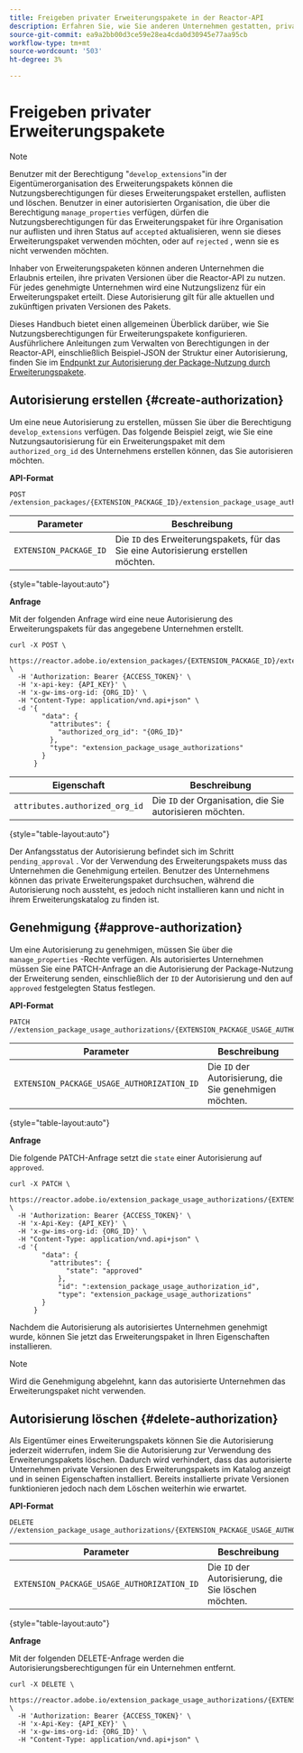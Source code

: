 ```yaml
---
title: Freigeben privater Erweiterungspakete in der Reactor-API
description: Erfahren Sie, wie Sie anderen Unternehmen gestatten, private Erweiterungspakete in der Reactor-API freizugeben.
source-git-commit: ea9a2bb00d3ce59e28ea4cda0d30945e77aa95cb
workflow-type: tm+mt
source-wordcount: '503'
ht-degree: 3%

---
```



# Freigeben privater Erweiterungspakete

>[!NOTE]
>
>Benutzer mit der Berechtigung &quot;`develop_extensions`&quot;in der Eigentümerorganisation des Erweiterungspakets können die Nutzungsberechtigungen für dieses Erweiterungspaket erstellen, auflisten und löschen. Benutzer in einer autorisierten Organisation, die über die Berechtigung `manage_properties` verfügen, dürfen die Nutzungsberechtigungen für das Erweiterungspaket für ihre Organisation nur auflisten und ihren Status auf `accepted` aktualisieren, wenn sie dieses Erweiterungspaket verwenden möchten, oder auf `rejected` , wenn sie es nicht verwenden möchten.

Inhaber von Erweiterungspaketen können anderen Unternehmen die Erlaubnis erteilen, ihre privaten Versionen über die Reactor-API zu nutzen. Für jedes genehmigte Unternehmen wird eine Nutzungslizenz für ein Erweiterungspaket erteilt. Diese Autorisierung gilt für alle aktuellen und zukünftigen privaten Versionen des Pakets.

Dieses Handbuch bietet einen allgemeinen Überblick darüber, wie Sie Nutzungsberechtigungen für Erweiterungspakete konfigurieren. Ausführlichere Anleitungen zum Verwalten von Berechtigungen in der Reactor-API, einschließlich Beispiel-JSON der Struktur einer Autorisierung, finden Sie im [Endpunkt zur Autorisierung der Package-Nutzung durch Erweiterungspakete](../endpoints/extension-package-usage-authorizations.md).

## Autorisierung erstellen {#create-authorization}

Um eine neue Autorisierung zu erstellen, müssen Sie über die Berechtigung `develop_extensions` verfügen. Das folgende Beispiel zeigt, wie Sie eine Nutzungsautorisierung für ein Erweiterungspaket mit dem `authorized_org_id` des Unternehmens erstellen können, das Sie autorisieren möchten.

**API-Format**

```http
POST /extension_packages/{EXTENSION_PACKAGE_ID}/extension_package_usage_authorizations
```

| Parameter | Beschreibung |
| --- | --- |
| `EXTENSION_PACKAGE_ID` | Die `ID` des Erweiterungspakets, für das Sie eine Autorisierung erstellen möchten. |

{style="table-layout:auto"}

**Anfrage**

Mit der folgenden Anfrage wird eine neue Autorisierung des Erweiterungspakets für das angegebene Unternehmen erstellt.

```shell
curl -X POST \
  https://reactor.adobe.io/extension_packages/{EXTENSION_PACKAGE_ID}/extension_package_usage_authorizations \
  -H 'Authorization: Bearer {ACCESS_TOKEN}' \
  -H 'x-api-key: {API_KEY}' \
  -H 'x-gw-ims-org-id: {ORG_ID}' \
  -H "Content-Type: application/vnd.api+json" \
  -d '{
        "data": {
          "attributes": {
            "authorized_org_id": "{ORG_ID}"
          },
          "type": "extension_package_usage_authorizations"
        }
      } 
```

| Eigenschaft | Beschreibung |
| --- | --- |
| `attributes.authorized_org_id` | Die `ID` der Organisation, die Sie autorisieren möchten. |

{style="table-layout:auto"}

Der Anfangsstatus der Autorisierung befindet sich im Schritt `pending_approval` . Vor der Verwendung des Erweiterungspakets muss das Unternehmen die Genehmigung erteilen. Benutzer des Unternehmens können das private Erweiterungspaket durchsuchen, während die Autorisierung noch aussteht, es jedoch nicht installieren kann und nicht in ihrem Erweiterungskatalog zu finden ist.

## Genehmigung {#approve-authorization}

Um eine Autorisierung zu genehmigen, müssen Sie über die `manage_properties` -Rechte verfügen. Als autorisiertes Unternehmen müssen Sie eine PATCH-Anfrage an die Autorisierung der Package-Nutzung der Erweiterung senden, einschließlich der `ID` der Autorisierung und den auf `approved` festgelegten Status festlegen.

**API-Format**

```http
PATCH //extension_package_usage_authorizations/{EXTENSION_PACKAGE_USAGE_AUTHORIZATION_ID}
```

| Parameter | Beschreibung |
| --- | --- |
| `EXTENSION_PACKAGE_USAGE_AUTHORIZATION_ID` | Die `ID` der Autorisierung, die Sie genehmigen möchten. |

{style="table-layout:auto"}

**Anfrage**

Die folgende PATCH-Anfrage setzt die `state` einer Autorisierung auf `approved`.

```shell
curl -X PATCH \
  https://reactor.adobe.io/extension_package_usage_authorizations/{EXTENSION_PACKAGE_USAGE_AUTHORIZATION_ID} \
  -H 'Authorization: Bearer {ACCESS_TOKEN}' \
  -H 'x-Api-Key: {API_KEY}' \
  -H 'x-gw-ims-org-id: {ORG_ID}' \
  -H "Content-Type: application/vnd.api+json" \
  -d '{
        "data": {
          "attributes": {
	          "state": "approved"
	        },
	        "id": ":extension_package_usage_authorization_id",
	        "type": "extension_package_usage_authorizations"
        }
      }
```

Nachdem die Autorisierung als autorisiertes Unternehmen genehmigt wurde, können Sie jetzt das Erweiterungspaket in Ihren Eigenschaften installieren.

>[!NOTE]
>
>Wird die Genehmigung abgelehnt, kann das autorisierte Unternehmen das Erweiterungspaket nicht verwenden.

## Autorisierung löschen {#delete-authorization}

Als Eigentümer eines Erweiterungspakets können Sie die Autorisierung jederzeit widerrufen, indem Sie die Autorisierung zur Verwendung des Erweiterungspakets löschen. Dadurch wird verhindert, dass das autorisierte Unternehmen private Versionen des Erweiterungspakets im Katalog anzeigt und in seinen Eigenschaften installiert. Bereits installierte private Versionen funktionieren jedoch nach dem Löschen weiterhin wie erwartet.

**API-Format**

```http
DELETE //extension_package_usage_authorizations/{EXTENSION_PACKAGE_USAGE_AUTHORIZATION_ID}
```

| Parameter | Beschreibung |
| --- | --- |
| `EXTENSION_PACKAGE_USAGE_AUTHORIZATION_ID` | Die `ID` der Autorisierung, die Sie löschen möchten. |

{style="table-layout:auto"}

**Anfrage**

Mit der folgenden DELETE-Anfrage werden die Autorisierungsberechtigungen für ein Unternehmen entfernt.

```shell
curl -X DELETE \
  https://reactor.adobe.io/extension_package_usage_authorizations/{EXTENSION_PACKAGE_USAGE_AUTHORIZATION_ID} \
  -H 'Authorization: Bearer {ACCESS_TOKEN}' \
  -H 'x-Api-Key: {API_KEY}' \
  -H 'x-gw-ims-org-id: {ORG_ID}' \
  -H "Content-Type: application/vnd.api+json" \
```
